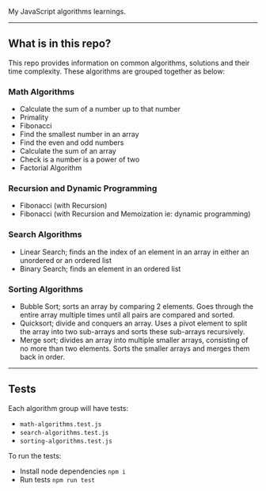 My JavaScript algorithms learnings.

---
## What is in this repo?

This repo provides information on common algorithms, solutions and their time complexity. These algorithms are grouped together as below:

### Math Algorithms
- Calculate the sum of a number up to that number
- Primality
- Fibonacci
- Find the smallest number in an array
- Find the even and odd numbers
- Calculate the sum of an array
- Check is a number is a power of two
- Factorial Algorithm

### Recursion and Dynamic Programming
- Fibonacci (with Recursion)
- Fibonacci (with Recursion and Memoization ie: dynamic programming)

### Search Algorithms
- Linear Search; finds an the index of an element in an array in either an unordered or an ordered list
- Binary Search; finds an element in an ordered list

### Sorting Algorithms
- Bubble Sort; sorts an array by comparing 2 elements. Goes through the entire array multiple times until all pairs are compared and sorted.
- Quicksort; divide and conquers an array. Uses a pivot element to split the array into two sub-arrays and sorts these sub-arrays recursively.
- Merge sort; divides an array into multiple smaller arrays, consisting of no more than two elements. Sorts the smaller arrays and merges them back in order.

---
## Tests
Each algorithm group will have tests:
- `math-algorithms.test.js`
- `search-algorithms.test.js`
- `sorting-algorithms.test.js`

To run the tests:
- Install node dependencies `npm i`
- Run tests `npm run test`
